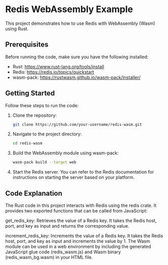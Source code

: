 # Redis WebAssembly Example

This project demonstrates how to use Redis with WebAssembly (Wasm) using Rust.

## Prerequisites

Before running the code, make sure you have the following installed:

- Rust: https://www.rust-lang.org/tools/install
- Redis: https://redis.io/topics/quickstart
- wasm-pack: https://rustwasm.github.io/wasm-pack/installer/

## Getting Started

Follow these steps to run the code:

1. Clone the repository:

   ```bash
   git clone https://github.com/your-username/redis-wasm.git
   
2. Navigate to the project directory:
   ```bash
   cd redis-wasm

3. Build the WebAssembly module using wasm-pack:
   ```bash
   wasm-pack build --target web
4. Start the Redis server. You can refer to the Redis documentation for instructions on starting the server based on your platform.

## Code Explanation

The Rust code in this project interacts with Redis using the redis crate. It provides two exported functions that can be called from JavaScript:

get_redis_key: Retrieves the value of a Redis key. It takes the Redis host, port, and key as input and returns the corresponding value.

increment_redis_key: Increments the value of a Redis key. It takes the Redis host, port, and key as input and increments the value by 1.
The Wasm module can be used in a web environment by including the generated JavaScript glue code (redis_wasm.js) and Wasm binary (redis_wasm_bg.wasm) in your HTML file.
